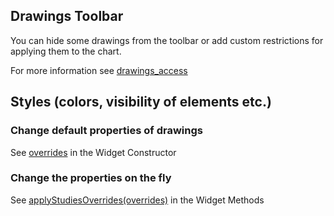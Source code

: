 ## Drawings Toolbar

You can hide some drawings from the toolbar or add custom restrictions for applying them to the chart.

For more information see [drawings_access](https://github.com/Abolfazl2647/Charts/blob/main/Widget-Constructor.md#drawings_access)

## Styles (colors, visibility of elements etc.)

### Change default properties of drawings

See [overrides](https://github.com/Abolfazl2647/Charts/blob/main/Widget-Constructor.md#overrides) in the Widget Constructor

### Change the properties on the fly

See [applyStudiesOverrides(overrides)](https://github.com/Abolfazl2647/Charts/blob/main/Widget-Methods.md#applyoverridesoverrides) in the Widget Methods

